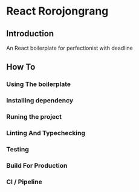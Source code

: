 # React Rorojongrang

## Introduction

An React boilerplate for perfectionist with deadline

## How To

### Using The boilerplate

### Installing dependency

### Runing the project

### Linting And Typechecking

### Testing

### Build For Production

### CI / Pipeline
